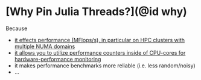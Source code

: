 # [Why Pin Julia Threads?](@id why)

Because
* [it effects performance (MFlops/s), in particular on HPC clusters with multiple NUMA domains](https://github.com/JuliaPerf/BandwidthBenchmark.jl#flopsscaling)
* [it allows you to utilize performance counters inside of CPU-cores for hardware-performance monitoring](https://www.youtube.com/watch?v=l2fTNfEDPC0)
* it makes performance benchmarks more reliable (i.e. less random/noisy)
* ...